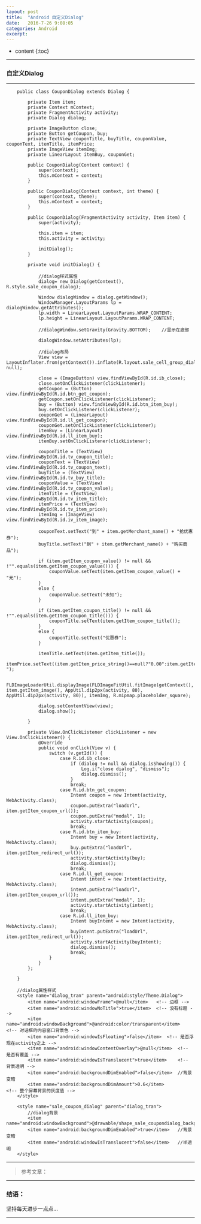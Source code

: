 ```yaml
---
layout: post
title:  "Android 自定义Dialog"
date:   2016-7-26 9:08:05
categories: Android
excerpt: 
---
```


* content
{:toc}

---

### 自定义Dialog

---

        public class CouponDialog extends Dialog {

            private Item item;
            private Context mContext;
            private FragmentActivity activity;
            private Dialog dialog;

            private ImageButton close;
            private Button getCoupon, buy;
            private TextView couponTitle, buyTitle, couponValue, couponText, itemTitle, itemPrice;
            private ImageView itemImg;
            private LinearLayout itemBuy, couponGet;

            public CouponDialog(Context context) {
                super(context);
                this.mContext = context;
            }

            public CouponDialog(Context context, int theme) {
                super(context, theme);
                this.mContext = context;
            }

            public CouponDialog(FragmentActivity activity, Item item) {
                super(activity);

                this.item = item;
                this.activity = activity;

                initDialog();
            }

            private void initDialog() {
                
                //dialog样式属性
                dialog= new Dialog(getContext(), R.style.sale_coupon_dialog);

                Window dialogWindow = dialog.getWindow();
                WindowManager.LayoutParams lp = dialogWindow.getAttributes();
                lp.width = LinearLayout.LayoutParams.WRAP_CONTENT;
                lp.height = LinearLayout.LayoutParams.WRAP_CONTENT;
                
                //dialogWindow.setGravity(Gravity.BOTTOM);    //显示在底部
                
                dialogWindow.setAttributes(lp);
                
                //dialog布局
                View view = LayoutInflater.from(getContext()).inflate(R.layout.sale_cell_group_dialog, null);

                close = (ImageButton) view.findViewById(R.id.ib_close);
                close.setOnClickListener(clickListener);
                getCoupon = (Button) view.findViewById(R.id.btn_get_coupon);
                getCoupon.setOnClickListener(clickListener);
                buy = (Button) view.findViewById(R.id.btn_item_buy);
                buy.setOnClickListener(clickListener);
                couponGet = (LinearLayout) view.findViewById(R.id.ll_get_coupon);
                couponGet.setOnClickListener(clickListener);
                itemBuy = (LinearLayout) view.findViewById(R.id.ll_item_buy);
                itemBuy.setOnClickListener(clickListener);

                couponTitle = (TextView) view.findViewById(R.id.tv_coupon_title);
                couponText = (TextView) view.findViewById(R.id.tv_coupon_text);
                buyTitle = (TextView) view.findViewById(R.id.tv_buy_title);
                couponValue = (TextView) view.findViewById(R.id.tv_coupon_value);
                itemTitle = (TextView) view.findViewById(R.id.tv_item_title);
                itemPrice = (TextView) view.findViewById(R.id.tv_item_price);
                itemImg = (ImageView) view.findViewById(R.id.iv_item_image);

                couponText.setText("到" + item.getMerchant_name() + "抢优惠券");
                buyTitle.setText("到" + item.getMerchant_name() + "购买商品");

                if (item.getItem_coupon_value() != null && !"".equals(item.getItem_coupon_value())) {
                    couponValue.setText(item.getItem_coupon_value() + "元");
                }
                else {
                    couponValue.setText("未知");
                }

                if (item.getItem_coupon_title() != null && !"".equals(item.getItem_coupon_title())) {
                    couponTitle.setText(item.getItem_coupon_title());
                }
                else {
                    couponTitle.setText("优惠券");
                }

                itemTitle.setText(item.getItem_title());
                itemPrice.setText((item.getItem_price_string()==null?"0.00":item.getItem_price_string())+" ");

                FLDImageLoaderUtil.displayImage(FLDImageFitUtil.fitImage(getContext(), item.getItem_image(), AppUtil.dip2px(activity, 80), AppUtil.dip2px(activity, 80)), itemImg, R.mipmap.placeholder_square);

                dialog.setContentView(view);
                dialog.show();

            }

            private View.OnClickListener clickListener = new View.OnClickListener() {
                @Override
                public void onClick(View v) {
                    switch (v.getId()) {
                        case R.id.ib_close:
                            if (dialog != null && dialog.isShowing()) {
                                Log.i("close dialog", "dismiss");
                                dialog.dismiss();
                            }
                            break;
                        case R.id.btn_get_coupon:
                            Intent coupon = new Intent(activity, WebActivity.class);
                            coupon.putExtra("loadUrl", item.getItem_coupon_url());
                            coupon.putExtra("modal", 1);
                            activity.startActivity(coupon);
                            break;
                        case R.id.btn_item_buy:
                            Intent buy = new Intent(activity, WebActivity.class);
                            buy.putExtra("loadUrl", item.getItem_redirect_url());
                            activity.startActivity(buy);
                            dialog.dismiss();
                            break;
                        case R.id.ll_get_coupon:
                            Intent intent = new Intent(activity, WebActivity.class);
                            intent.putExtra("loadUrl", item.getItem_coupon_url());
                            intent.putExtra("modal", 1);
                            activity.startActivity(intent);
                            break;
                        case R.id.ll_item_buy:
                            Intent buyIntent = new Intent(activity, WebActivity.class);
                            buyIntent.putExtra("loadUrl", item.getItem_redirect_url());
                            activity.startActivity(buyIntent);
                            dialog.dismiss();
                            break;
                    }
                }
            };

        }
        
        //dialog属性样式
        <style name="dialog_tran" parent="android:style/Theme.Dialog">
            <item name="android:windowFrame">@null</item>   <!-- 边框 -->
            <item name="android:windowNoTitle">true</item>  <!-- 没有标题 -->
            <item name="android:windowBackground">@android:color/transparent</item>                 <!-- 对话框的内容窗口背景色 -->
            <item name="android:windowIsFloating">false</item>  <!-- 是否浮现在activity之上 -->
            <item name="android:windowContentOverlay">@null</item>  <!-- 是否有覆盖 -->
            <item name="android:windowIsTranslucent">true</item>    <!-- 背景透明 -->
            <item name="android:backgroundDimEnabled">false</item>  //背景变暗
            <item name="android:backgroundDimAmount">0.6</item>                 <!-- 整个屏幕背景的灰度值 -->
        </style>

        <style name="sale_coupon_dialog" parent="dialog_tran">
            //dialog背景
            <item name="android:windowBackground">@drawable/shape_sale_coupondialog_background</item>
            <item name="android:backgroundDimEnabled">true</item>   //背景变暗
            <item name="android:windowIsTranslucent">false</item>   //半透明
        </style>


---

> 参考文章：

---

### 结语：

坚持每天进步一点点...

---